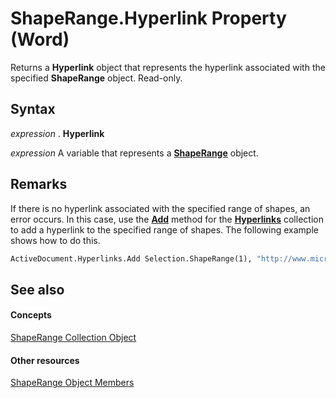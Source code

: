 
# ShapeRange.Hyperlink Property (Word)

Returns a  **Hyperlink** object that represents the hyperlink associated with the specified **ShapeRange** object. Read-only.


## Syntax

 _expression_ . **Hyperlink**

 _expression_ A variable that represents a **[ShapeRange](7112acc0-e241-16ef-77bc-101b72d05af0.md)** object.


## Remarks

If there is no hyperlink associated with the specified range of shapes, an error occurs. In this case, use the  **[Add](b838a93c-8ec8-e591-f2e9-c22a049c5335.md)** method for the **[Hyperlinks](25801753-737f-9219-6a14-6531eb2ca699.md)** collection to add a hyperlink to the specified range of shapes. The following example shows how to do this.


```vb
ActiveDocument.Hyperlinks.Add Selection.ShapeRange(1), "http://www.microsoft.com"
```


## See also


#### Concepts


[ShapeRange Collection Object](7112acc0-e241-16ef-77bc-101b72d05af0.md)
#### Other resources


[ShapeRange Object Members](eb882d13-d724-26e9-7e6d-2af55e42bba1.md)
